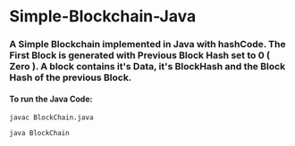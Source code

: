 # Simple-Blockchain-Java

### A Simple Blockchain implemented in Java with hashCode. The First Block is generated with Previous Block Hash set to 0 ( Zero ). A block contains it's Data, it's BlockHash and the Block Hash of the previous Block.

#### To run the Java Code:

`javac BlockChain.java`

`java BlockChain`
